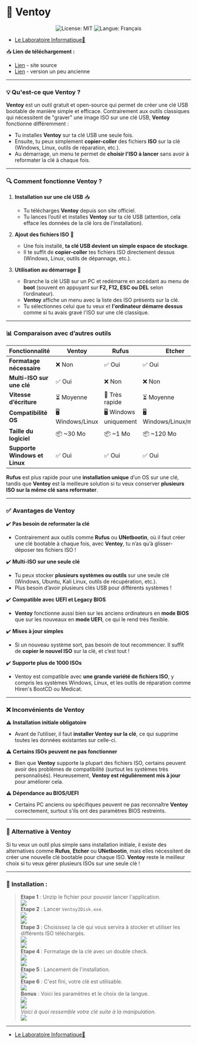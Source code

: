 # 🔑 Ventoy
<p align="center">
  <img src="https://img.shields.io/badge/License-MIT-blue.svg" alt="License: MIT" />
  <img src="https://img.shields.io/badge/langue-français-blue.svg" alt="Langue: Français" />
</p>

- [Le Laboratoire Informatique🔬](/Docs.md)

📥 **Lien de téléchargement :**
- [Lien](https://www.ventoy.net/en/download.html) - site source
- [Lien](https://lecrabeinfo.net/telecharger/ventoy/) - version un peu ancienne

---

### 💡 **Qu'est-ce que Ventoy ?**

**Ventoy** est un outil gratuit et open-source qui permet de créer une clé USB bootable de manière simple et efficace. Contrairement aux outils classiques qui nécessitent de "graver" une image ISO sur une clé USB, **Ventoy** fonctionne différemment :  

- Tu installes **Ventoy** sur ta clé USB une seule fois.  
- Ensuite, tu peux simplement **copier-coller** des fichiers **ISO** sur la clé (Windows, Linux, outils de réparation, etc.).  
- Au démarrage, un menu te permet de **choisir l'ISO à lancer** sans avoir à reformater la clé à chaque fois.  

---

### 🔍 **Comment fonctionne Ventoy ?**

1. **Installation sur une clé USB** 📥 
   - Tu télécharges **Ventoy** depuis son site officiel.  
   - Tu lances l’outil et installes **Ventoy** sur ta clé USB (attention, cela efface les données de la clé lors de l'installation).  

2. **Ajout des fichiers ISO** 📀 
   - Une fois installé, **ta clé USB devient un simple espace de stockage**.  
   - Il te suffit de **copier-coller** tes fichiers ISO directement dessus (Windows, Linux, outils de dépannage, etc.).  

3. **Utilisation au démarrage** 🚀 
   - Branche la clé USB sur un PC et redémarre en accédant au menu de **boot** (souvent en appuyant sur **F2, F12, ESC ou DEL** selon l’ordinateur).  
   - **Ventoy** affiche un menu avec la liste des ISO présents sur la clé.  
   - Tu sélectionnes celui que tu veux et **l'ordinateur démarre dessus** comme si tu avais gravé l'ISO sur une clé classique.  

---

### 📊 **Comparaison avec d’autres outils**  

| Fonctionnalité        | Ventoy | Rufus | Etcher |
|----------------------|--------|-------|--------|
| **Formatage nécessaire** | ❌ Non | ✅ Oui | ✅ Oui |
| **Multi-ISO sur une clé** | ✅ Oui | ❌ Non | ❌ Non |
| **Vitesse d’écriture** | ⏳ Moyenne | 🚀 Très rapide | ⏳ Moyenne |
| **Compatibilité OS** | 🖥️ Windows/Linux | 🖥️ Windows uniquement | 🖥️ Windows/Linux/macOS |
| **Taille du logiciel** | 📦 ~30 Mo | 📦 ~1 Mo | 📦 ~120 Mo |
| **Supporte Windows et Linux** | ✅ Oui | ✅ Oui | ✅ Oui |

**Rufus** est plus rapide pour une **installation unique** d’un OS sur une clé, tandis que **Ventoy** est la meilleure solution si tu veux conserver **plusieurs ISO sur la même clé sans reformater**.  

---

### ✅ **Avantages de Ventoy**  

✔️ **Pas besoin de reformater la clé**  
   - Contrairement aux outils comme **Rufus** ou **UNetbootin**, où il faut créer une clé bootable à chaque fois, avec **Ventoy**, tu n’as qu’à glisser-déposer tes fichiers ISO !  

✔️ **Multi-ISO sur une seule clé**  
   - Tu peux stocker **plusieurs systèmes ou outils** sur une seule clé (Windows, Ubuntu, Kali Linux, outils de récupération, etc.).  
   - Plus besoin d’avoir plusieurs clés USB pour différents systèmes !  

✔️ **Compatible avec UEFI et Legacy BIOS**  
   - **Ventoy** fonctionne aussi bien sur les anciens ordinateurs en **mode BIOS** que sur les nouveaux en **mode UEFI**, ce qui le rend très flexible.  

✔️ **Mises à jour simples**  
   - Si un nouveau système sort, pas besoin de tout recommencer. Il suffit de **copier le nouvel ISO** sur la clé, et c’est tout !  

✔️ **Supporte plus de 1000 ISOs**  
   - Ventoy est compatible avec **une grande variété de fichiers ISO**, y compris les systèmes Windows, Linux, et les outils de réparation comme Hiren's BootCD ou Medicat.  

---

### ❌ **Inconvénients de Ventoy**  

⚠️ **Installation initiale obligatoire**  
   - Avant de l’utiliser, il faut **installer Ventoy sur la clé**, ce qui supprime toutes les données existantes sur celle-ci.  

⚠️ **Certains ISOs peuvent ne pas fonctionner**  
   - Bien que **Ventoy** supporte la plupart des fichiers ISO, certains peuvent avoir des problèmes de compatibilité (surtout les systèmes très personnalisés). Heureusement, **Ventoy est régulièrement mis à jour** pour améliorer cela.  

⚠️ **Dépendance au BIOS/UEFI**  
   - Certains PC anciens ou spécifiques peuvent ne pas reconnaître **Ventoy** correctement, surtout s'ils ont des paramètres BIOS restreints.  

---

### 🎯 **Alternative à Ventoy**  

Si tu veux un outil plus simple sans installation initiale, il existe des alternatives comme **Rufus**, **Etcher** ou **UNetbootin**, mais elles nécessitent de créer une nouvelle clé bootable pour chaque ISO. **Ventoy** reste le meilleur choix si tu veux gérer plusieurs ISOs sur une seule clé !  

---

### 📜 **Installation :**

> **Etape 1** : Unzip le fichier pour pouvoir lancer l'application.     
![](/CC/Ventoy/1.png)      
> **Etape 2** : Lancer `Ventoy2Disk.exe`.    
![](/CC/Ventoy/2.png)      
![](/CC/Ventoy/3.png)      
> **Etape 3** : Choisissez la clé qui vous servira à stocker et utiliser les différents ISO téléchargés.    
![](/CC/Ventoy/4.png)      
![](/CC/Ventoy/5.png)      
> **Etape 4** : Formatage de la clé avec un double check.      
![](/CC/Ventoy/6.png)      
![](/CC/Ventoy/7.png)      
> **Etape 5** : Lancement de l'installation.    
![](/CC/Ventoy/8.png)      
> **Etape 6** : C'est fini, votre clé est utilisable.    
![](/CC/Ventoy/9.png)      
> **Bonus** : Voici les paramètres et le choix de la langue.      
![](/CC/Ventoy/10.png)     
![](/CC/Ventoy/11.png)     
> *Voici à quoi ressemble votre clé suite à la manipulation.*     
![](/CC/Ventoy/12.png)     

---
- [Le Laboratoire Informatique🔬](/Docs.md)
